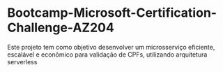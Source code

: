 # Bootcamp-Microsoft-Certification-Challenge-AZ204
Este projeto tem como objetivo desenvolver um microsserviço eficiente, escalável e econômico para validação de CPFs, utilizando arquitetura serverless
